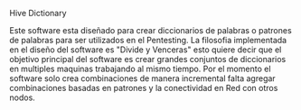 Hive Dictionary

Este software esta diseñado para crear diccionarios de palabras o patrones de palabras para ser utilizados
en el Pentesting. La filosofia  implementada  en el diseño del software es "Divide y Venceras" esto quiere
decir que el objetivo principal del software es crear grandes conjuntos de diccionarios en multiples maquinas
trabajando al mismo tiempo. Por el momento el software solo crea combinaciones de manera incremental falta
agregar combinaciones basadas en patrones y la conectividad en Red con otros nodos.
